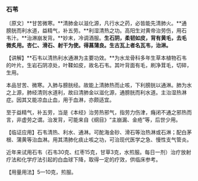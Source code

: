 ### 石苇

〔原文〕**甘苦微寒。**清肺金以滋化源，凡行水之药，必皆能先清肺火。**通膀胱而利水道，益精气，补五劳。**利湿清热之功。高阳生对黄帝治劳伤，用石韦汁。**治淋崩发背。**妙末，冷调酒服。**生石阴，柔韧如皮，背有黄毛，去毛微炙用。杏仁、滑石、射干为使。得菖蒲良。生古瓦上者名瓦韦，治淋。**

【讲解】**石韦以清热利水通淋为主要功效。**为水龙骨科多年生草本植物石韦的叶片。生岩石阴凉处，叶鞣如皮，故名石韦。其叶背面有毛，刷净茸毛，切碎，生用。

本品甘苦、微寒。入肺与膀胱经。故能上清肺热而止咳，下利膀胱以通淋。肺为水之上源，肺经清则水道利，故曰清肺金以滋化源，通膀胱而利水道。主治湿热淋症。因其又能凉血止血，用于血淋，亦颇适宜。

至于益精气，补五劳，当是《本经》治劳热邪气，指劳力伤津，癃闭不通之邪热而言，非虚劳之谓。治发背，可能来自《纲目》“主崩漏、金疮”等，后世少用。

【临证应用】石韦清热、利水、通淋。可酡海金砂、滑石等治热淋或石淋；配白茅根、蒲黄等治血淋。用其清肺化痰止咳之功，可治现代医学之急、慢性支气管炎。

近年来试用石韦（石韦30克、红枣15克，甘草3克，水煎服。每日一剂）治疗放射疗法和化学疗法引起的白血球下降，取得一定的疗效，供临床参考。

【用量用法】5—10克，煎服。
